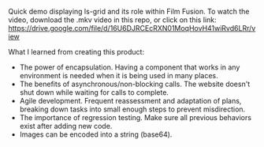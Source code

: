 Quick demo displaying ls-grid and its role within Film Fusion. To watch the video, download the .mkv video in this repo, or click on this link: https://drive.google.com/file/d/16U6DJRCEcRXN01MoqHovH41wiRvd6LRr/view

What I learned from creating this product:
- The power of encapsulation. Having a component that works in any environment is needed when it is being used in many places.
- The benefits of asynchronous/non-blocking calls. The website doesn't shut down while waiting for calls to complete.
- Agile development. Frequent reassessment and adaptation of plans, breaking down tasks into small enough steps to prevent misdirection.
- The importance of regression testing. Make sure all previous behaviors exist after adding new code.
- Images can be encoded into a string (base64).
